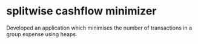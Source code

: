 # splitwise cashflow minimizer
 
Developed an application which minimises the number of transactions in a group expense using heaps.
